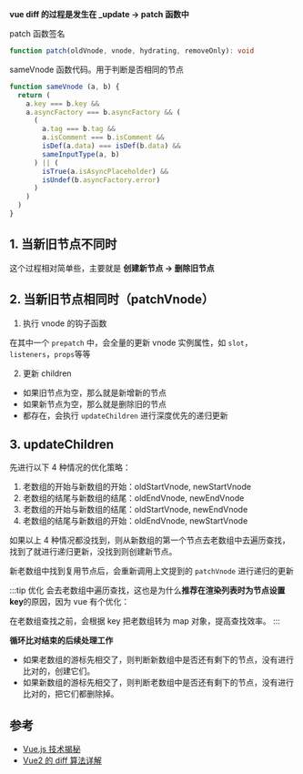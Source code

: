 **vue diff 的过程是发生在 \_update -> patch 函数中**

patch 函数签名

```ts
function patch(oldVnode, vnode, hydrating, removeOnly): void
```

sameVnode 函数代码。用于判断是否相同的节点

<!-- prettier-ignore-start -->
```ts
function sameVnode (a, b) {
  return (
    a.key === b.key &&
    a.asyncFactory === b.asyncFactory && (
      (
        a.tag === b.tag &&
        a.isComment === b.isComment &&
        isDef(a.data) === isDef(b.data) &&
        sameInputType(a, b)
      ) || (
        isTrue(a.isAsyncPlaceholder) &&
        isUndef(b.asyncFactory.error)
      )
    )
  )
}
```
<!-- prettier-ignore-end -->

## 1. 当新旧节点不同时

这个过程相对简单些，主要就是 **创建新节点 -> 删除旧节点**

## 2. 当新旧节点相同时（patchVnode）

1. 执行 vnode 的钩子函数

在其中一个 `prepatch` 中，会全量的更新 vnode 实例属性，如 `slot`，`listeners`，`props`等等

2. 更新 children

- 如果旧节点为空，那么就是新增新的节点
- 如果新节点为空，那么就是删除旧的节点
- 都存在，会执行 `updateChildren` 进行深度优先的递归更新

## 3. updateChildren

先进行以下 4 种情况的优化策略：

1. 老数组的开始与新数组的开始：oldStartVnode, newStartVnode
2. 老数组的结尾与新数组的结尾：oldEndVnode, newEndVnode
3. 老数组的开始与新数组的结尾：oldStartVnode, newEndVnode
4. 老数组的结尾与新数组的开始：oldEndVnode, newStartVnode

如果以上 4 种情况都没找到，则从新数组的第一个节点去老数组中去遍历查找，找到了就进行递归更新，没找到则创建新节点。

新老数组中找到复用节点后，会重新调用上文提到的 `patchVnode` 进行递归的更新

:::tip 优化
会去老数组中遍历查找，这也是为什么**推荐在渲染列表时为节点设置 key**的原因，因为 vue 有个优化：

在老数组查找之前，会根据 key 把老数组转为 map 对象，提高查找效率。
:::

**循环比对结束的后续处理工作**

- 如果老数组的游标先相交了，则判断新数组中是否还有剩下的节点，没有进行比对的，创建它们。
- 如果新数组的游标先相交了，则判断老数组中是否还有剩下的节点，没有进行比对的，把它们都删除掉。

## 参考

- [Vue.js 技术揭秘](https://ustbhuangyi.github.io/vue-analysis/v2/reactive/component-update.html)
- [Vue2 的 diff 算法详解](https://juejin.cn/post/7113586699808014373)
